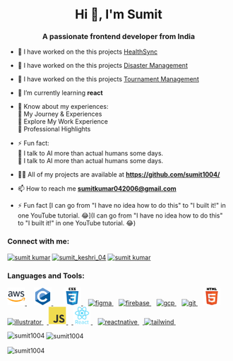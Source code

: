 <h1 align="center">Hi 👋, I'm Sumit</h1>
<h3 align="center">A passionate frontend developer from India</h3>

- 🚀 I have worked on the this projects [HealthSync](https://github.com/sumit1004/HealthSync-V2)
  
- 🚀 I have worked on the this projects [Disaster Management](https://github.com/sumit1004/DisasterRelief-FinalVerson)

- 🚀 I have worked on the this projects [Tournament Management](https://github.com/sumit1004/Tournamentmanagement.infinityesports)
  
- 🌱 I’m currently learning **react**



   
- 📄 Know about my experiences: <br/>📄 My Journey & Experiences <br/> 📌 Explore My Work Experience<br/>📘 Professional Highlights

- ⚡ Fun fact:  <br/>💬 I talk to AI more than actual humans some days.  <br/> 🤖 I talk to AI more than actual humans some days. 


- 👨‍💻 All of my projects are available at **https://github.com/sumit1004/**

- 📫 How to reach me **sumitkumar042006@gmail.com**

- ⚡ Fun fact [I can go from "I have no idea how to do this" to "I built it!" in one YouTube tutorial. 😂](I can go from "I have no idea how to do this" to "I built it!" in one YouTube tutorial. 😂)

<h3 align="left">Connect with me:</h3>
<p align="left">
<a href="https://linkedin.com/in/sumit kumar" target="blank"><img align="center" src="https://raw.githubusercontent.com/rahuldkjain/github-profile-readme-generator/master/src/images/icons/Social/linked-in-alt.svg" alt="sumit kumar" height="30" width="40" /></a>
<a href="https://instagram.com/sumit_keshri_04" target="blank"><img align="center" src="https://raw.githubusercontent.com/rahuldkjain/github-profile-readme-generator/master/src/images/icons/Social/instagram.svg" alt="sumit_keshri_04" height="30" width="40" /></a>
<a href="https://www.youtube.com/c/sumit kumar" target="blank"><img align="center" src="https://raw.githubusercontent.com/rahuldkjain/github-profile-readme-generator/master/src/images/icons/Social/youtube.svg" alt="sumit kumar" height="30" width="40" /></a>
</p>

<h3 align="left">Languages and Tools:</h3>
<p align="left"><a href="https://aws.amazon.com" target="_blank" rel="noreferrer">    <img src="https://raw.githubusercontent.com/devicons/devicon/master/icons/amazonwebservices/amazonwebservices-original-wordmark.svg" alt="aws" width="40" height="40"/> </a> &nbsp; &nbsp; <a href="https://www.cprogramming.com/" target="_blank" rel="noreferrer"> <img src="https://raw.githubusercontent.com/devicons/devicon/master/icons/c/c-original.svg" alt="c" width="40" height="40"/> </a>&nbsp; &nbsp; &nbsp; <a href="https://www.w3schools.com/css/" target="_blank" rel="noreferrer"> <img src="https://raw.githubusercontent.com/devicons/devicon/master/icons/css3/css3-original-wordmark.svg" alt="css3" width="40" height="40"/> </a>&nbsp;&nbsp; <a href="https://www.figma.com/" target="_blank" rel="noreferrer"> <img src="https://www.vectorlogo.zone/logos/figma/figma-icon.svg" alt="figma" width="40" height="40"/> </a>&nbsp;&nbsp; <a href="https://firebase.google.com/" target="_blank" rel="noreferrer"> <img src="https://www.vectorlogo.zone/logos/firebase/firebase-icon.svg" alt="firebase" width="40" height="40"/> </a>&nbsp;&nbsp; <a href="https://cloud.google.com" target="_blank" rel="noreferrer"> <img src="https://www.vectorlogo.zone/logos/google_cloud/google_cloud-icon.svg" alt="gcp" width="40" height="40"/> </a>&nbsp;&nbsp; <a href="https://git-scm.com/" target="_blank" rel="noreferrer"> <img src="https://www.vectorlogo.zone/logos/git-scm/git-scm-icon.svg" alt="git" width="40" height="40"/> </a>&nbsp;&nbsp; <a href="https://www.w3.org/html/" target="_blank" rel="noreferrer"> <img src="https://raw.githubusercontent.com/devicons/devicon/master/icons/html5/html5-original-wordmark.svg" alt="html5" width="40" height="40"/></a> &nbsp; &nbsp;<a href="https://www.adobe.com/in/products/illustrator.html" target="_blank" rel="noreferrer"> <img src="https://www.vectorlogo.zone/logos/adobe_illustrator/adobe_illustrator-icon.svg" alt="illustrator" width="40" height="40"/> </a> &nbsp;&nbsp;<a href="https://developer.mozilla.org/en-US/docs/Web/JavaScript" target="_blank" rel="noreferrer"> <img src="https://raw.githubusercontent.com/devicons/devicon/master/icons/javascript/javascript-original.svg" alt="javascript" width="40" height="40"/> </a> &nbsp;&nbsp;<a href="https://reactjs.org/" target="_blank" rel="noreferrer"> <img src="https://raw.githubusercontent.com/devicons/devicon/master/icons/react/react-original-wordmark.svg" alt="react" width="40" height="40"/> </a>&nbsp;&nbsp; <a href="https://reactnative.dev/" target="_blank" rel="noreferrer"> <img src="https://reactnative.dev/img/header_logo.svg" alt="reactnative" width="40" height="40"/> </a> &nbsp;&nbsp;<a href="https://tailwindcss.com/" target="_blank" rel="noreferrer"> <img src="https://www.vectorlogo.zone/logos/tailwindcss/tailwindcss-icon.svg" alt="tailwind" width="40" height="40"/> </a> &nbsp;&nbsp;

<p><img align="left" src="https://github-readme-stats.vercel.app/api/top-langs?username=sumit1004&show_icons=true&locale=en&layout=compact" alt="sumit1004" /></p>

<p>&nbsp;<img align="center" src="https://github-readme-stats.vercel.app/api?username=sumit1004&show_icons=true&locale=en" alt="sumit1004" /></p>

<p><img align="center" src="https://github-readme-streak-stats.herokuapp.com/?user=sumit1004&" alt="sumit1004" /></p>




